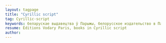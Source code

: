 ```yaml
---
layout: tagpage
title: "Cyrillic script"
tag: Cyrillic·script
keywords: беларускае выдавецтва ў Парыжы, белорусское издательство в Париже, водары, водари
resume: Éditions Vodary Paris, books in Cyrillic script
author: 
---
```

